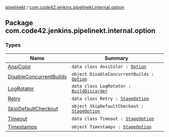 [pipelinekt](../index.md) / [com.code42.jenkins.pipelinekt.internal.option](./index.md)

## Package com.code42.jenkins.pipelinekt.internal.option

### Types

| Name | Summary |
|---|---|
| [AnsiColor](-ansi-color/index.md) | `data class AnsiColor : `[`Option`](../com.code42.jenkins.pipelinekt.core/-option.md) |
| [DisableConcurrentBuilds](-disable-concurrent-builds/index.md) | `object DisableConcurrentBuilds : `[`Option`](../com.code42.jenkins.pipelinekt.core/-option.md) |
| [LogRotator](-log-rotator/index.md) | `data class LogRotator : `[`BuildDiscarder`](../com.code42.jenkins.pipelinekt.core.option/-build-discarder.md) |
| [Retry](-retry/index.md) | `data class Retry : `[`StageOption`](../com.code42.jenkins.pipelinekt.core/-stage-option.md) |
| [SkipDefaultCheckout](-skip-default-checkout/index.md) | `object SkipDefaultCheckout : `[`StageOption`](../com.code42.jenkins.pipelinekt.core/-stage-option.md) |
| [Timeout](-timeout/index.md) | `data class Timeout : `[`StageOption`](../com.code42.jenkins.pipelinekt.core/-stage-option.md) |
| [Timestamps](-timestamps/index.md) | `object Timestamps : `[`StageOption`](../com.code42.jenkins.pipelinekt.core/-stage-option.md) |
